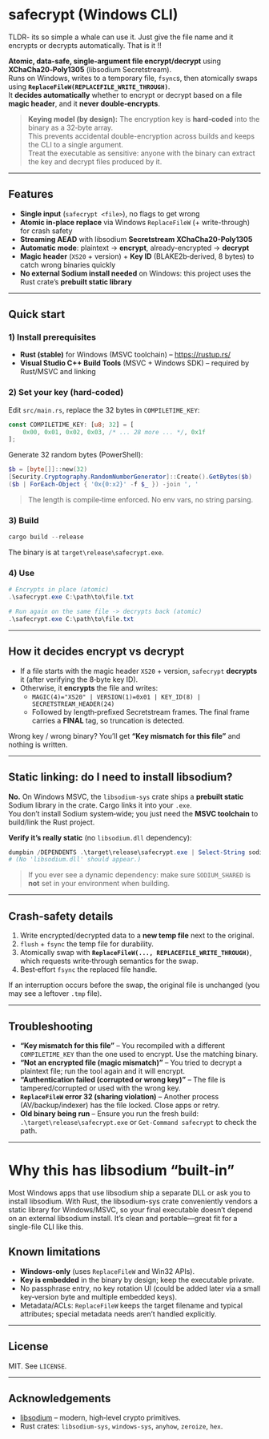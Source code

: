 # safecrypt (Windows CLI)

TLDR- its so simple a whale can use it. Just give the file name and it encrypts or decrypts automatically. That is it !! 

**Atomic, data-safe, single-argument file encrypt/decrypt** using **XChaCha20‑Poly1305** (libsodium Secretstream).  
Runs on Windows, writes to a temporary file, `fsync`s, then atomically swaps using **`ReplaceFileW(REPLACEFILE_WRITE_THROUGH)`**.  
It **decides automatically** whether to encrypt or decrypt based on a file **magic header**, and it **never double‑encrypts**.

> **Keying model (by design):** The encryption key is **hard‑coded** into the binary as a 32‑byte array.  
> This prevents accidental double-encryption across builds and keeps the CLI to a single argument.  
> Treat the executable as sensitive: anyone with the binary can extract the key and decrypt files produced by it.

---

## Features

- **Single input** (`safecrypt <file>`), no flags to get wrong
- **Atomic in-place replace** via Windows `ReplaceFileW` (+ write-through) for crash safety
- **Streaming AEAD** with libsodium **Secretstream XChaCha20-Poly1305**
- **Automatic mode**: plaintext → **encrypt**, already-encrypted → **decrypt**
- **Magic header** (`XS20` + version) + **Key ID** (BLAKE2b‑derived, 8 bytes) to catch wrong binaries quickly
- **No external Sodium install needed** on Windows: this project uses the Rust crate’s **prebuilt static library**

---

## Quick start

### 1) Install prerequisites

- **Rust (stable)** for Windows (MSVC toolchain) – https://rustup.rs/  
- **Visual Studio C++ Build Tools** (MSVC + Windows SDK) – required by Rust/MSVC and linking

### 2) Set your key (hard‑coded)

Edit `src/main.rs`, replace the 32 bytes in `COMPILETIME_KEY`:

```rust
const COMPILETIME_KEY: [u8; 32] = [
    0x00, 0x01, 0x02, 0x03, /* ... 28 more ... */, 0x1f
];
```

Generate 32 random bytes (PowerShell):

```powershell
$b = [byte[]]::new(32)
[Security.Cryptography.RandomNumberGenerator]::Create().GetBytes($b)
($b | ForEach-Object { '0x{0:x2}' -f $_ }) -join ', '
```

> The length is compile‑time enforced. No env vars, no string parsing.

### 3) Build

```powershell
cargo build --release
```

The binary is at `target\release\safecrypt.exe`.

### 4) Use

```powershell
# Encrypts in place (atomic)
.\safecrypt.exe C:\path\to\file.txt

# Run again on the same file -> decrypts back (atomic)
.\safecrypt.exe C:\path\to\file.txt
```

---

## How it decides encrypt vs decrypt

- If a file starts with the magic header `XS20` + version, `safecrypt` **decrypts** it (after verifying the 8‑byte key ID).
- Otherwise, it **encrypts** the file and writes:
  - `MAGIC(4)="XS20" | VERSION(1)=0x01 | KEY_ID(8) | SECRETSTREAM_HEADER(24)`
  - Followed by length‑prefixed Secretstream frames. The final frame carries a **FINAL** tag, so truncation is detected.

Wrong key / wrong binary? You’ll get **“Key mismatch for this file”** and nothing is written.

---

## Static linking: do I need to install libsodium?

**No.** On Windows MSVC, the `libsodium-sys` crate ships a **prebuilt static** Sodium library in the crate. Cargo links it into your `.exe`.  
You don’t install Sodium system‑wide; you just need the **MSVC toolchain** to build/link the Rust project.

**Verify it’s really static** (no `libsodium.dll` dependency):

```powershell
dumpbin /DEPENDENTS .\target\release\safecrypt.exe | Select-String sodium
# (No 'libsodium.dll' should appear.)
```

> If you ever see a dynamic dependency: make sure `SODIUM_SHARED` is **not** set in your environment when building.

---

## Crash‑safety details

1. Write encrypted/decrypted data to a **new temp file** next to the original.
2. `flush` + `fsync` the temp file for durability.
3. Atomically swap with **`ReplaceFileW(..., REPLACEFILE_WRITE_THROUGH)`**, which requests write‑through semantics for the swap.
4. Best‑effort `fsync` the replaced file handle.

If an interruption occurs before the swap, the original file is unchanged (you may see a leftover `.tmp` file).

---

## Troubleshooting

- **“Key mismatch for this file”** – You recompiled with a different `COMPILETIME_KEY` than the one used to encrypt. Use the matching binary.
- **“Not an encrypted file (magic mismatch)”** – You tried to decrypt a plaintext file; run the tool again and it will encrypt.
- **“Authentication failed (corrupted or wrong key)”** – The file is tampered/corrupted or used with the wrong key.
- **`ReplaceFileW` error 32 (sharing violation)** – Another process (AV/backup/indexer) has the file locked. Close apps or retry.
- **Old binary being run** – Ensure you run the fresh build: `.\target\release\safecrypt.exe` or `Get-Command safecrypt` to check the path.

---

# Why this has libsodium “built-in”

Most Windows apps that use libsodium ship a separate DLL or ask you to install libsodium. With Rust, the libsodium-sys crate conveniently vendors a static library for Windows/MSVC, so your final executable doesn’t depend on an external libsodium install. It’s clean and portable—great fit for a single-file CLI like this.




## Known limitations

- **Windows‑only** (uses `ReplaceFileW` and Win32 APIs).  
- **Key is embedded** in the binary by design; keep the executable private.
- No passphrase entry, no key rotation UI (could be added later via a small key‑version byte and multiple embedded keys).
- Metadata/ACLs: `ReplaceFileW` keeps the target filename and typical attributes; special metadata needs aren’t handled explicitly.

---

## License

MIT. See `LICENSE`.

---

## Acknowledgements

- [libsodium](https://libsodium.gitbook.io/doc/) – modern, high‑level crypto primitives.
- Rust crates: `libsodium-sys`, `windows-sys`, `anyhow`, `zeroize`, `hex`.
